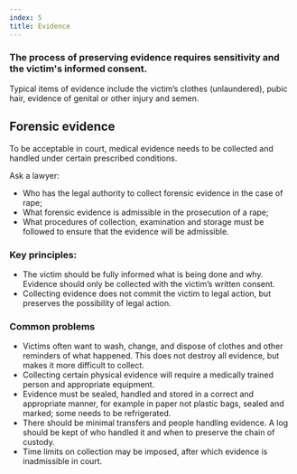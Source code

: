 ```yaml
---
index: 5
title: Evidence
---
```

### The process of preserving evidence requires sensitivity and the victim's informed consent. 

Typical items of evidence include the victim’s clothes (unlaundered), pubic
hair, evidence of genital or other injury and semen. 

## Forensic evidence 

To be acceptable in court, medical evidence needs to be collected and handled under certain
prescribed conditions.   

Ask a lawyer:

*	Who has the legal authority to collect forensic evidence in the case of rape;
* 	What forensic evidence is admissible in the prosecution of a rape; 
*  What procedures of collection, examination and storage must be followed
to ensure that the evidence will be admissible.

### Key principles:

*	The victim should be fully informed what is being done and why. Evidence should only be collected with the victim’s written consent.
*	Collecting evidence does not commit the victim to legal action, but
preserves the possibility of legal action.

### Common problems

*	Victims often want to wash, change, and dispose of clothes and other reminders of what happened. This
does not destroy all evidence, but makes it more difficult to collect.
*	Collecting certain physical evidence will require a medically trained person
and appropriate equipment.
*	Evidence must be sealed, handled and stored in a correct and appropriate manner, for example in paper not plastic bags, sealed and marked; some needs to be refrigerated. 
*	There should be minimal transfers and people handling evidence. A log should be kept of who handled it and when to preserve the chain of custody. 
* 	Time limits on collection may be imposed, after which evidence is inadmissible in court.